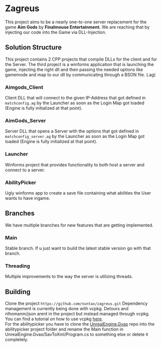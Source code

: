 # Zagreus
This project aims to be a nearly one-to-one server replacement for the game **Aim Gods** by **Finalmouse Entertainment.**
We are reaching that by injecting our code into the Game via DLL-Injection.



## Solution Structure
This project contains 2 CPP projects that compile DLLs for the client and for the Server.
The third project is a winforms application that is launching the game, injecting the right dll and then passing the needed options like gamemode and map to our dll by communicating through a BSON file. (.ag)
### Aimgods_Client
Client DLL that will connect to the given IP-Address that got defined in `matchconfig.ag` by the Launcher as soon as the Login Map got loaded (Engine is fully initialized at that point).
### AimGods_Server
Server DLL that opens a Server with the options that got defined in `matchconfig_server.ag` by the Launcher as soon as the Login Map got loaded (Engine is fully initialized at that point).
### Launcher
Winforms project that provides functionality to both host a server and connect to a server.
### AbilityPicker
Ugly winforms app to create a save file containing what abilities the User wants to have ingame.
## Branches
We have multiple branches for new features that are getting implemented.
### Main
Stable branch. If u just want to build the latest stable version go with that branch.
### Threading
Multiple improvements to the way the server is utilizing threads.
## Building
Clone the project `https://github.com/nuntax/zagreus.git`
Dependency management is currently being done with vcpkg.
Detours and nlhomanm/json arent in the project but instead managed through vcpkg.
You can find a tutorial on how to use vcpkg [here](https://vcpkg.io/en/getting-started).<br/>
For the abilitypicker you have to clone the [UnrealEngine.Gvas](https://github.com/SparkyTD/UnrealEngine.Gvas) repo into the abilitypicker project folder and rename the Main function in UnrealEngine.Gvas/SavToXml/Program.cs to something else or delete it completely.
